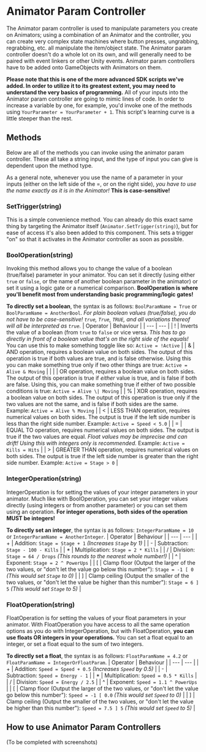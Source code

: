 # Animator Param Controller
The Animator param controller is used to manipulate parameters you create on Animators; using a combination of an Animator and the controller, you can create very complex state machines where button presses, ungrabbing, regrabbing, etc. all manipulate the item/object state. The Animator param controller doesn't do a whole lot on its own, and will generally need to be paired with event linkers or other Unity events. Animator param controllers have to be added onto GameObjects with Animators on them.

**Please note that this is one of the more advanced SDK scripts we've added. In order to utilize it to its greatest extent, you may need to understand the very basics of programming.** All of your inputs into the Animator param controller are going to mimic lines of code. In order to increase a variable by one, for example, you'd invoke one of the methods using `YourParameter = YourParameter + 1`. This script's learning curve is a little steeper than the rest.

## Methods
Below are all of the methods you can invoke using the animator param controller. These all take a string input, and the type of input you can give is dependent upon the method type.

As a general note, whenever you use the name of a parameter in your inputs (either on the left side of the =, or on the right side), *you have to use the name exactly as it is in the Animator!* **This is case-sensitive!**

### SetTrigger(string)
This is a simple convenience method. You can already do this exact same thing by targeting the Animator itself (`Animator.SetTrigger(string)`), but for ease of access it's also been added to this component. This sets a trigger "on" so that it activates in the Animator controller as soon as possible.

### BoolOperation(string)
Invoking this method allows you to change the value of a boolean (true/false) parameter in your animator. You can set it directly (using either `true` or `false`, or the name of another boolean parameter in the animator) or set it using a logic gate or a numerical comparison. **BoolOperation is where you'll benefit most from understanding basic programming/logic gates!**

**To directly set a boolean**, the syntax is as follows: `BoolParamName = True` or `BoolParamName = AnotherBool`. *For plain boolean values (true/false), you do not have to be case-sensitive! `true`, `True`, `TRUE`, and all variations thereof will all be interpreted as `true`.*
| Operator | Behaviour |
| --- | --- |
| ! | Inverts the value of a boolean (from `true` to `false` or vice versa. *This has to go directly in front of a boolean value that's on the right side of the equals!* You can use this to make something toggle like so: `Active = !Active` |
| & | AND operation, requires a boolean value on both sides. The output of this operation is true if both values are true, and is false otherwise. Using this you can make something true only if two other things are true: `Active = Alive & Moving` |
| \| | OR operation, requires a boolean value on both sides. The output of this operation is true if *either* value is true, and is false if both are false. Using this, you can make something true if either of two possible conditions is true: `Active = Alive \| Moving` |
| % | XOR operation, requires a boolean value on both sides. The output of this operation is true only if the two values are not the same, and is false if both sides are the same. Example: `Active = Alive % Moving` |
| < | LESS THAN operation, requires numerical values on both sides. The output is true if the left side number is less than the right side number. Example: `Active = Speed < 5.0` |
| = | EQUAL TO operation, requires numerical values on both sides. The output is true if the two values are equal. *Float values may be imprecise and can drift! Using this with integers only is recommended.* Example: `Active = Kills = Hits` |
| > | GREATER THAN operation, requires numerical values on both sides. The output is true if the left side number is greater than the right side number. Example: `Active = Stage > 0` |

### IntegerOperation(string)
IntegerOperation is for setting the values of your integer parameters in your animator. Much like with BoolOperation, you can set your integer values directly (using integers or from another parameter) or you can set them using an operation. **For integer operations, both sides of the operation MUST be integers!**

**To directly set an integer**, the syntax is as follows: `IntegerParamName = 10` or `IntegerParamName = AnotherInteger`.
| Operator | Behaviour |
| --- | --- |
| + | Addition: `Stage = Stage + 1` *(Increases `Stage` by 1)* |
| \- | Subtraction: `Stage - 100 - Kills` |
| \* | Multiplication: `Stage = 2 * Kills` |
| / | Division: `Stage = 64 / Drops` *(This rounds to the nearest whole number!)* |
| ^ | Exponent: `Stage = 2 ^ PowerUps` |
| \[ | Clamp floor (Output the larger of the two values, or "don't let the value go below this number"): `Stage = -1 [ 0` *(This would set `Stage` to 0)* |
| \] | Clamp ceiling (Output the smaller of the two values, or "don't let the value be higher than this number"): `Stage = 6 ] 5` *(This would set `Stage` to 5)* |

### FloatOperation(string)
FloatOperation is for setting the values of your float parameters in your animator. With FloatOperation you have access to all the same operation options as you do with IntegerOperation, but with FloatOperation, **you can use floats OR integers in your operations.** You can set a float equal to an integer, or set a float equal to the sum of two integers.

**To directly set a float**, the syntax is as follows: `FloatParamName = 4.2` or `FloatParamName = IntegerOrFloatParam`.
| Operator | Behaviour |
| --- | --- |
| + | Addition: `Speed = Speed + 0.5` *(Increases `Speed` by 0.5)* |
| \- | Subtraction: `Speed = Energy - 1` |
| \* | Multiplication: `Speed = 0.5 * Kills` |
| / | Division: `Speed = Energy / 2.5` |
| ^ | Exponent: `Speed = 1.1 ^ PowerUps` |
| \[ | Clamp floor (Output the larger of the two values, or "don't let the value go below this number"): `Speed = -1 [ 0.0` *(This would set `Speed` to 0)* |
| \] | Clamp ceiling (Output the smaller of the two values, or "don't let the value be higher than this number"): `Speed = 7.5 ] 5` *(This would set `Speed` to 5)* |

## How to use Animator Param Controllers
(To be completed with screenshots)
